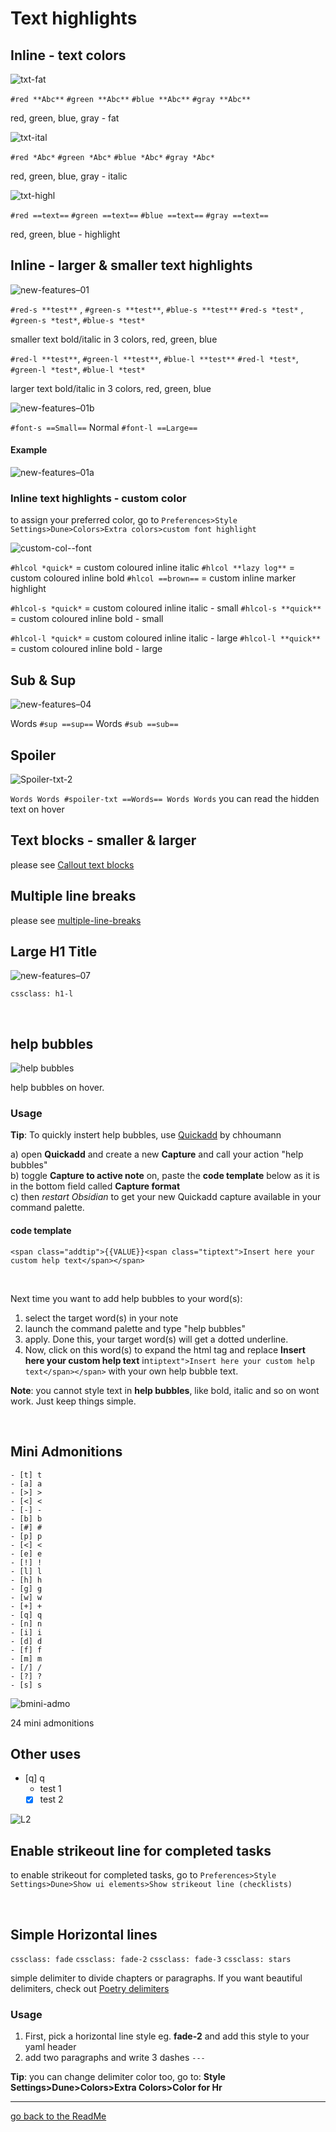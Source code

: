 # Text highlights
## Inline - text colors

![txt-fat](https://github.com/Jopp-gh/Obsidian-Dune84/assets/48620536/aef8de34-c1c4-43ce-aae2-419029368c97)

`#red **Abc**`
`#green **Abc**`
`#blue **Abc**`
`#gray **Abc**`

red, green, blue, gray - fat

![txt-ital](https://github.com/Jopp-gh/Obsidian-Dune84/assets/48620536/1cd27a55-eb76-4bc5-b62c-5d723e42bb39)

`#red *Abc*`
`#green *Abc*`
`#blue *Abc*`
`#gray *Abc*`

red, green, blue, gray - italic

![txt-highl](https://github.com/Jopp-gh/Obsidian-Dune84/assets/48620536/7d166071-1e26-4306-80a0-ed4648a88c09)

`#red ==text==`
`#green ==text==`
`#blue ==text==`
`#gray ==text==`

red, green, blue - highlight

## Inline - larger & smaller text highlights

![new-features–01](https://github.com/Jopp-gh/Obsidian-Dune84/assets/48620536/4e24221f-8e02-4044-bc1c-8897d9ca8d0b)

`#red-s **test**` , `#green-s **test**`, `#blue-s **test**`
`#red-s *test*` , `#green-s *test*`, `#blue-s *test*`

smaller text bold/italic in 3 colors, red, green, blue

`#red-l **test**`, `#green-l **test**`, `#blue-l **test**`
`#red-l *test*`, `#green-l *test*`, `#blue-l *test*`

larger text bold/italic in 3 colors, red, green, blue

![new-features–01b](https://github.com/Jopp-gh/Obsidian-Dune84/assets/48620536/3d14cd11-3ddb-4698-b74e-c9278fb3d672)

`#font-s ==Small==` Normal `#font-l ==Large==`

#### Example
![new-features–01a](https://github.com/Jopp-gh/Obsidian-Dune84/assets/48620536/0cae9a50-52f9-42bc-b081-2c6ce8553bc7)

### Inline text highlights - custom color
to assign your preferred color, go to `Preferences>Style Settings>Dune>Colors>Extra colors>custom font highlight`

![custom-col--font](https://github.com/Jopp-gh/Obsidian-Dune84/assets/48620536/8408875c-83c5-496a-a0ea-805d456b1b62)

`#hlcol *quick*` = custom coloured inline italic 
`#hlcol **lazy log**` = custom coloured inline bold
`#hlcol ==brown==` = custom inline marker highlight

`#hlcol-s *quick*` = custom coloured inline italic - small
`#hlcol-s **quick**` = custom coloured inline bold - small

`#hlcol-l *quick*` = custom coloured inline italic - large
`#hlcol-l **quick**` = custom coloured inline bold - large

## Sub & Sup

![new-features–04](https://github.com/Jopp-gh/Obsidian-Dune84/assets/48620536/dd3b865d-d8ca-4fb8-9a78-10d109053b70)

Words `#sup ==sup==` Words `#sub ==sub==`

## Spoiler 
![Spoiler-txt-2](https://github.com/Jopp-gh/Obsidian-Dune84/assets/48620536/f52bcc66-3f71-4406-8f53-5ee214da3c0d)

`Words Words #spoiler-txt ==Words== Words Words`
you can read the hidden text on hover

## Text blocks - smaller & larger 
please see [Callout text blocks](https://github.com/Jopp-gh/Obsidian-Dune84/blob/main/Wiki/Callouts.md#word-blocks---small--large)

## Multiple line breaks
please see [multiple-line-breaks](https://github.com/Jopp-gh/Obsidian-Dune84/blob/main/Wiki/Callouts.md#multiple-line-breaks)

## Large H1 Title

![new-features–07](https://github.com/Jopp-gh/Obsidian-Dune84/assets/48620536/bf78ad58-7916-4d9b-9093-28243bd3bb2f)

`cssclass: h1-l` 

<br>


## help bubbles

![help bubbles](https://user-images.githubusercontent.com/48620536/228632119-35088c88-6138-4787-ad7a-f7109edeef33.png)

help bubbles on hover.

### Usage 

**Tip**: To quickly instert help bubbles, use [Quickadd](https://github.com/chhoumann/quickadd) by chhoumann

a) open **Quickadd** and create a new **Capture** and call your action "help bubbles" 
<br>
b) toggle **Capture to active note** on, paste the **code template** below as it is in the bottom field called **Capture format**
<br>
c) then *restart Obsidian* to get your new Quickadd capture available in your command palette.

#### code template
`<span class="addtip">{{VALUE}}<span class="tiptext">Insert here your custom help text</span></span>`

<br>

Next time you want to add help bubbles to your word(s): 
1. select the target word(s) in your note
2. launch the command palette and type "help bubbles"
3. apply. Done this, your target word(s) will get a dotted underline.
4. Now, click on this word(s) to expand the html tag and replace  **Insert here your custom help text** in`tiptext">Insert here your custom help text</span></span>` with your own help bubble text. 

**Note**: you cannot style text in **help bubbles**, like bold, italic and so on wont work. Just keep things simple.

<br>

## Mini Admonitions

`- [t] t`
<br>
`- [a] a`
<br>
`- [>] >`
<br>
`- [<] <`
<br>
`- [-] -`
<br>
`- [b] b`
<br>
`- [#] #`
<br>
`- [p] p`
<br>
`- [<] <`
<br>
`- [e] e`
<br>
`- [!] !`
<br>
`- [l] l`
<br>
`- [h] h`
<br>
`- [g] g`
<br>
`- [w] w`
<br>
`- [+] +`
<br>
`- [q] q`
<br>
`- [n] n`
<br>
`- [i] i`
<br>
`- [d] d`
<br>
`- [f] f`
<br>
`- [m] m`
<br>
`- [/] /`
<br>
`- [?] ?`
<br>
`- [s] s`

![bmini-admo](https://user-images.githubusercontent.com/48620536/228631190-f9878334-c1bb-4113-8fba-f62f785aba07.png)

24 mini admonitions

## Other uses
- [q] q 
	- test 1
	- [x] test 2

![L2](https://user-images.githubusercontent.com/48620536/222980616-5650e216-9d3e-4716-ad0f-e59cc7fdff8f.png)

## Enable strikeout line for completed tasks

to enable strikeout for completed tasks, go to `Preferences>Style Settings>Dune>Show ui elements>Show strikeout line (checklists)`

<br>

## Simple Horizontal lines
`cssclass: fade`
`cssclass: fade-2`
`cssclass: fade-3`
`cssclass: stars`

simple delimiter to divide chapters or paragraphs. If you want beautiful delimiters, check out [Poetry delimiters](https://github.com/Jopp-gh/Obsidian-Dune84/blob/main/Wiki/Poetry.md#horizontal-line-styles)

### Usage
1. First, pick a horizontal line style eg. **fade-2** and add this style to your yaml header
2. add two paragraphs and write 3 dashes `---` 

**Tip**: you can change delimiter color too, go to: **Style Settings>Dune>Colors>Extra Colors>Color for Hr**

---
[go back to the ReadMe](https://github.com/Jopp-gh/Obsidian-Dune84/tree/main)
